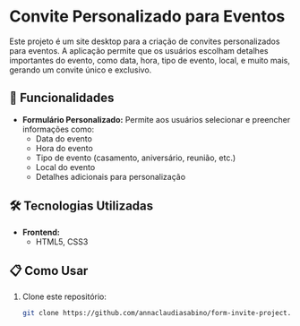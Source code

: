 # Convite Personalizado para Eventos

Este projeto é um site desktop para a criação de convites personalizados para eventos. A aplicação permite que os usuários escolham detalhes importantes do evento, como data, hora, tipo de evento, local, e muito mais, gerando um convite único e exclusivo.

## 🚀 Funcionalidades

- **Formulário Personalizado:** Permite aos usuários selecionar e preencher informações como:
  - Data do evento
  - Hora do evento
  - Tipo de evento (casamento, aniversário, reunião, etc.)
  - Local do evento
  - Detalhes adicionais para personalização

## 🛠️ Tecnologias Utilizadas

- **Frontend:**
  - HTML5, CSS3

## 📋 Como Usar

1. Clone este repositório:
   ```bash
   git clone https://github.com/annaclaudiasabino/form-invite-project.git
   ```
